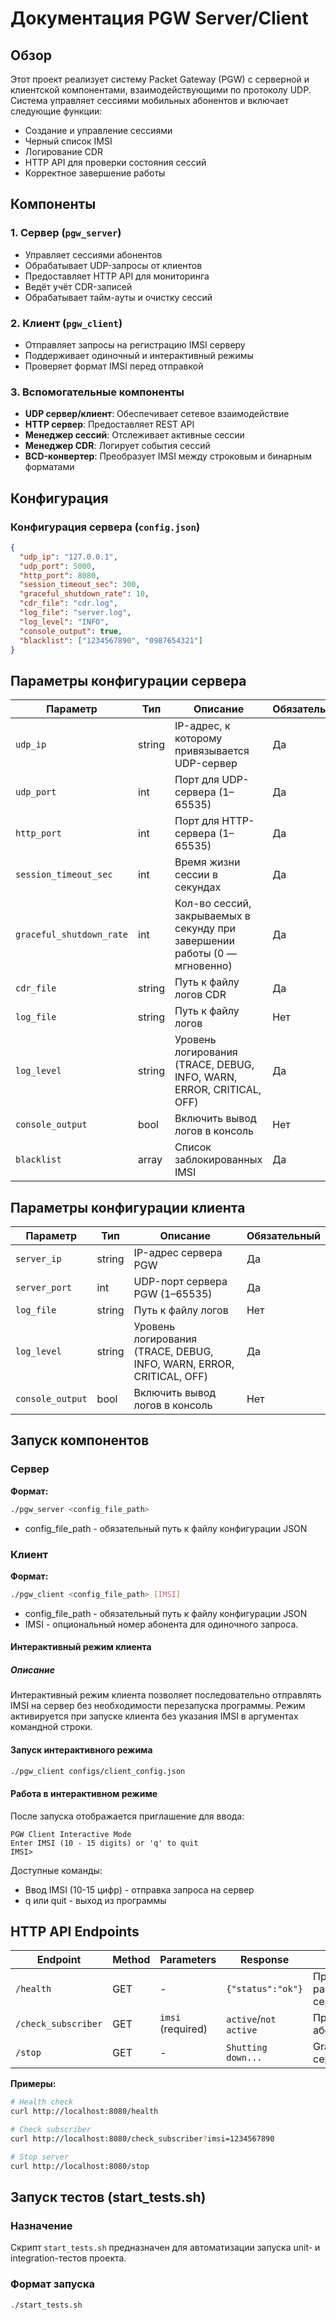# Документация PGW Server/Client

## Обзор

Этот проект реализует систему Packet Gateway (PGW) с серверной и клиентской компонентами, взаимодействующими по протоколу UDP. Система управляет сессиями мобильных абонентов и включает следующие функции:

- Создание и управление сессиями
- Черный список IMSI
- Логирование CDR 
- HTTP API для проверки состояния сессий
- Корректное завершение работы

## Компоненты

### 1. Сервер (`pgw_server`)
- Управляет сессиями абонентов
- Обрабатывает UDP-запросы от клиентов
- Предоставляет HTTP API для мониторинга
- Ведёт учёт CDR-записей
- Обрабатывает тайм-ауты и очистку сессий

### 2. Клиент (`pgw_client`)
- Отправляет запросы на регистрацию IMSI серверу
- Поддерживает одиночный и интерактивный режимы
- Проверяет формат IMSI перед отправкой

### 3. Вспомогательные компоненты
- **UDP сервер/клиент**: Обеспечивает сетевое взаимодействие
- **HTTP сервер**: Предоставляет REST API
- **Менеджер сессий**: Отслеживает активные сессии
- **Менеджер CDR**: Логирует события сессий
- **BCD-конвертер**: Преобразует IMSI между строковым и бинарным форматами

## Конфигурация

### Конфигурация сервера (`config.json`)

```json
{
  "udp_ip": "127.0.0.1",
  "udp_port": 5000,
  "http_port": 8080,
  "session_timeout_sec": 300,
  "graceful_shutdown_rate": 10,
  "cdr_file": "cdr.log",
  "log_file": "server.log",
  "log_level": "INFO",
  "console_output": true,
  "blacklist": ["1234567890", "0987654321"]
}
```
## Параметры конфигурации сервера

| Параметр                | Тип            | Описание                                                                 | Обязательный |
|-------------------------|----------------|--------------------------------------------------------------------------|--------------|
| `udp_ip`               | string         | IP-адрес, к которому привязывается UDP-сервер                           | Да           |
| `udp_port`             | int            | Порт для UDP-сервера (1–65535)                                           | Да           |
| `http_port`            | int            | Порт для HTTP-сервера (1–65535)                                          | Да           |
| `session_timeout_sec`  | int            | Время жизни сессии в секундах                                            | Да          |
| `graceful_shutdown_rate` | int          | Кол-во сессий, закрываемых в секунду при завершении работы (0 — мгновенно) | Да          |
| `cdr_file`             | string         | Путь к файлу логов CDR                                                   | Да           |
| `log_file`             | string         | Путь к файлу логов                                                       | Нет          |
| `log_level`            | string         | Уровень логирования (TRACE, DEBUG, INFO, WARN, ERROR, CRITICAL, OFF)    | Да          |
| `console_output`       | bool           | Включить вывод логов в консоль                                           | Нет          |
| `blacklist`            | array<string>  | Список заблокированных IMSI                                              | Да          |


## Параметры конфигурации клиента

| Параметр         | Тип     | Описание                                                             | Обязательный |
|------------------|---------|----------------------------------------------------------------------|--------------|
| `server_ip`      | string  | IP-адрес сервера PGW                                                | Да           |
| `server_port`    | int     | UDP-порт сервера PGW (1–65535)                                      | Да           |
| `log_file`       | string  | Путь к файлу логов                                                  | Нет          |
| `log_level`      | string  | Уровень логирования (TRACE, DEBUG, INFO, WARN, ERROR, CRITICAL, OFF) | Да          |
| `console_output` | bool    | Включить вывод логов в консоль                                      | Нет          |

## Запуск компонентов

### Сервер

**Формат:**
```bash
./pgw_server <config_file_path> 
```
- config_file_path - обязательный путь к файлу конфигурации JSON

### Клиент
**Формат:**
```bash
./pgw_client <config_file_path> [IMSI]
```
- config_file_path - обязательный путь к файлу конфигурации JSON
- IMSI - опциональный номер абонента для одиночного запроса. 

####  Интерактивный режим клиента

#####  Описание

Интерактивный режим клиента позволяет последовательно отправлять IMSI на сервер без необходимости перезапуска программы. Режим активируется при запуске клиента без указания IMSI в аргументах командной строки.

####  Запуск интерактивного режима
```bash
./pgw_client configs/client_config.json
```

#### Работа в интерактивном режиме
После запуска отображается приглашение для ввода:
```text
PGW Client Interactive Mode
Enter IMSI (10 - 15 digits) or 'q' to quit
IMSI> 
```
Доступные команды:

- Ввод IMSI (10-15 цифр) - отправка запроса на сервер
- q или quit - выход из программы


## HTTP API Endpoints

| Endpoint             | Method | Parameters       | Response              | Description                          |
|----------------------|--------|------------------|-----------------------|--------------------------------------|
| `/health`            | GET    | -                | `{"status":"ok"}`     | Проверка работоспособности сервера   |
| `/check_subscriber`  | GET    | `imsi` (required)| `active`/`not active` | Проверка статуса абонента по IMSI    |
| `/stop`              | GET    | -                | `Shutting down...`    | Graceful shutdown сервера            |

**Примеры:**
```bash
# Health check
curl http://localhost:8080/health

# Check subscriber
curl http://localhost:8080/check_subscriber?imsi=1234567890

# Stop server
curl http://localhost:8080/stop
```

## Запуск тестов (start_tests.sh)

### Назначение
Скрипт `start_tests.sh` предназначен для автоматизации запуска unit- и integration-тестов проекта. 

### Формат запуска
```bash
./start_tests.sh
```

